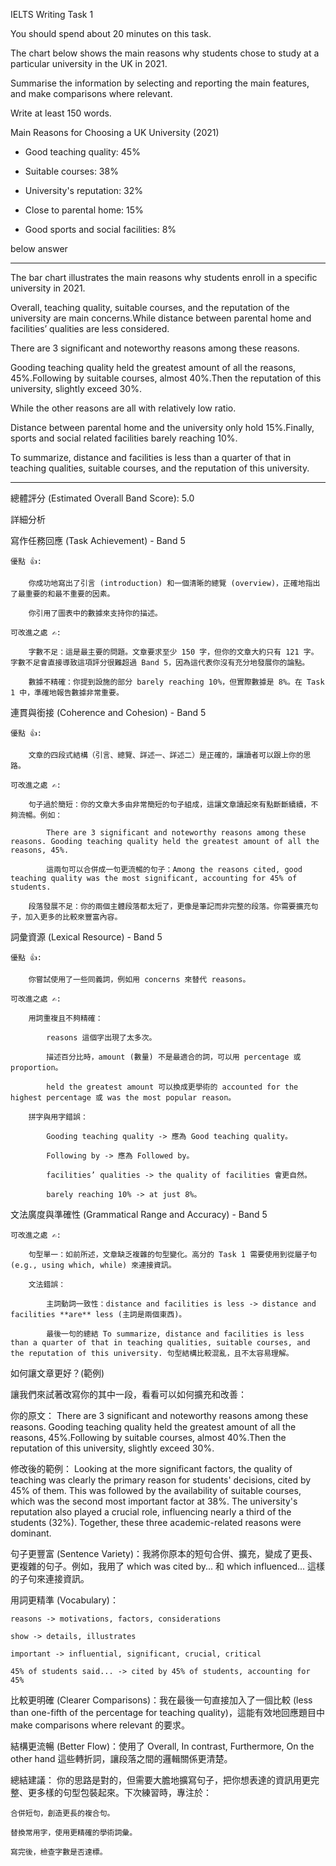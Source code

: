 IELTS Writing Task 1

You should spend about 20 minutes on this task.

The chart below shows the main reasons why students chose to study at a particular university in the UK in 2021.

Summarise the information by selecting and reporting the main features, and make comparisons where relevant.

Write at least 150 words.


Main Reasons for Choosing a UK University (2021)


* Good teaching quality: 45%

* Suitable courses: 38%

* University's reputation: 32%

* Close to parental home: 15%

* Good sports and social facilities: 8%

below answer

_____

The bar chart illustrates the main reasons why students enroll in a specific university in 2021.

Overall, teaching quality, suitable courses, and the reputation of the university are main concerns.While distance between parental home and facilities’ qualities are less considered.


There are 3 significant and noteworthy reasons among these reasons.

Gooding teaching quality held the greatest amount of all the reasons, 45%.Following by suitable courses, almost  40%.Then the reputation of this university, slightly exceed 30%.


While the other reasons are all with relatively low ratio.

Distance between parental home and the university only hold 15%.Finally, sports and social related facilities  barely reaching 10%.

To summarize, distance and facilities is less than a quarter of  that in  teaching qualities, suitable courses, and the reputation of this university. 

___
總體評分 (Estimated Overall Band Score): 5.0

詳細分析

寫作任務回應 (Task Achievement) - Band 5

    優點 👍:

        你成功地寫出了引言 (introduction) 和一個清晰的總覽 (overview)，正確地指出了最重要的和最不重要的因素。

        你引用了圖表中的數據來支持你的描述。

    可改進之處 ✍️:

        字數不足：這是最主要的問題。文章要求至少 150 字，但你的文章大約只有 121 字。字數不足會直接導致這項評分很難超過 Band 5，因為這代表你沒有充分地發展你的論點。

        數據不精確：你提到設施的部分 barely reaching 10%，但實際數據是 8%。在 Task 1 中，準確地報告數據非常重要。

連貫與銜接 (Coherence and Cohesion) - Band 5

    優點 👍:

        文章的四段式結構（引言、總覽、詳述一、詳述二）是正確的，讓讀者可以跟上你的思路。

    可改進之處 ✍️:

        句子過於簡短：你的文章大多由非常簡短的句子組成，這讓文章讀起來有點斷斷續續，不夠流暢。例如：

            There are 3 significant and noteworthy reasons among these reasons. Gooding teaching quality held the greatest amount of all the reasons, 45%.

            這兩句可以合併成一句更流暢的句子：Among the reasons cited, good teaching quality was the most significant, accounting for 45% of students.

        段落發展不足：你的兩個主體段落都太短了，更像是筆記而非完整的段落。你需要擴充句子，加入更多的比較來豐富內容。

詞彙資源 (Lexical Resource) - Band 5

    優點 👍:

        你嘗試使用了一些同義詞，例如用 concerns 來替代 reasons。

    可改進之處 ✍️:

        用詞重複且不夠精確：

            reasons 這個字出現了太多次。

            描述百分比時，amount (數量) 不是最適合的詞，可以用 percentage 或 proportion。

            held the greatest amount 可以換成更學術的 accounted for the highest percentage 或 was the most popular reason。

        拼字與用字錯誤：

            Gooding teaching quality -> 應為 Good teaching quality。

            Following by -> 應為 Followed by。

            facilities’ qualities -> the quality of facilities 會更自然。

            barely reaching 10% -> at just 8%。

文法廣度與準確性 (Grammatical Range and Accuracy) - Band 5

    可改進之處 ✍️:

        句型單一：如前所述，文章缺乏複雜的句型變化。高分的 Task 1 需要使用到從屬子句 (e.g., using which, while) 來連接資訊。

        文法錯誤：

            主詞動詞一致性：distance and facilities is less -> distance and facilities **are** less (主詞是兩個東西)。

            最後一句的總結 To summarize, distance and facilities is less than a quarter of that in teaching qualities, suitable courses, and the reputation of this university. 句型結構比較混亂，且不太容易理解。

如何讓文章更好？(範例)

讓我們來試著改寫你的其中一段，看看可以如何擴充和改善：

你的原文：
There are 3 significant and noteworthy reasons among these reasons. Gooding teaching quality held the greatest amount of all the reasons, 45%.Following by suitable courses, almost  40%.Then the reputation of this university, slightly exceed 30%.

修改後的範例：
Looking at the more significant factors, the quality of teaching was clearly the primary reason for students' decisions, cited by 45% of them. This was followed by the availability of suitable courses, which was the second most important factor at 38%. The university's reputation also played a crucial role, influencing nearly a third of the students (32%). Together, these three academic-related reasons were dominant.

句子更豐富 (Sentence Variety)：我將你原本的短句合併、擴充，變成了更長、更複雜的句子。例如，我用了 which was cited by... 和 which influenced... 這樣的子句來連接資訊。

用詞更精準 (Vocabulary)：

    reasons -> motivations, factors, considerations

    show -> details, illustrates

    important -> influential, significant, crucial, critical

    45% of students said... -> cited by 45% of students, accounting for 45%

比較更明確 (Clearer Comparisons)：我在最後一句直接加入了一個比較 (less than one-fifth of the percentage for teaching quality)，這能有效地回應題目中 make comparisons where relevant 的要求。

結構更流暢 (Better Flow)：使用了 Overall, In contrast, Furthermore, On the other hand 這些轉折詞，讓段落之間的邏輯關係更清楚。

總結建議：
你的思路是對的，但需要大膽地擴寫句子，把你想表達的資訊用更完整、更多樣的句型包裝起來。下次練習時，專注於：

    合併短句，創造更長的複合句。

    替換常用字，使用更精確的學術詞彙。

    寫完後，檢查字數是否達標。